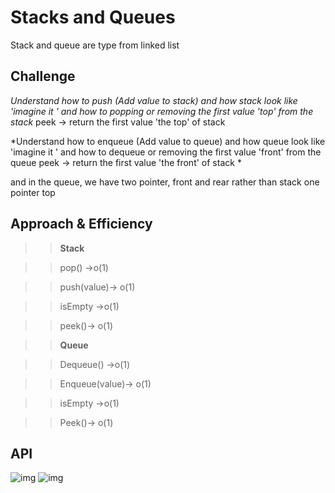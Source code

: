 # Stacks and Queues
Stack and queue are type from linked list 

## Challenge
*Understand how to push (Add value to stack) and how stack look like 'imagine it '
and how to popping or removing the first value 'top' from the stack*
peek -> return the first value 'the top' of stack 

*Understand how to enqueue (Add value to queue) and how queue look like 'imagine it '
and how to dequeue or removing the first value 'front' from the queue 
peek -> return the first value 'the front' of stack *

and in the  queue, we have  two pointer, front and rear  rather than stack one pointer top

## Approach & Efficiency
>> **Stack**

>> pop() ->o(1)

>> push(value)-> o(1)

>> isEmpty ->o(1)

>> peek()-> o(1)


>> **Queue**

>> Dequeue() ->o(1)

>> Enqueue(value)-> o(1)

>> isEmpty ->o(1)

>> Peek()-> o(1)



## API
<!-- Description of each method publicly available to your Stack and Queue-->
![img](assets/stack.png)
![img](../../assets/queue.png)

